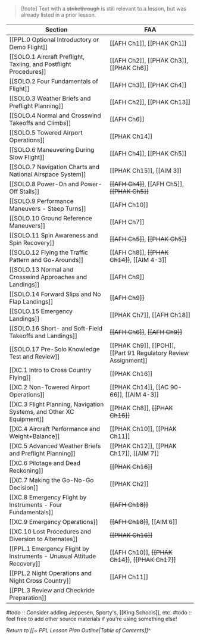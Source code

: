 > [!note] Text with a ~~strikethrough~~ is still relevant to a lesson, but was already listed in a prior lesson.

| Section                                                                      | FAA                                                   |
| ---------------------------------------------------------------------------- | ----------------------------------------------------- |
| [[PPL.0 Optional Introductory or Demo Flight]]                               | [[AFH Ch1]], [[PHAK Ch1]]                             |
| [[SOLO.1 Aircraft Preflight, Taxiing, and Postflight Procedures]]             | [[AFH Ch2]], [[PHAK Ch3]], [[PHAK Ch6]]               |
| [[SOLO.2 Four Fundamentals of Flight]]                                        | [[AFH Ch3]], [[PHAK Ch4]]                             |
| [[SOLO.3 Weather Briefs and Preflight Planning]]                              | [[AFH Ch2]], [[PHAK Ch13]]                            |
| [[SOLO.4 Normal and Crosswind Takeoffs and Climbs]]                           | [[AFH Ch6]]                                           |
| [[SOLO.5 Towered Airport Operations]]                                         | [[PHAK Ch14]]                                         |
| [[SOLO.6 Maneuvering During Slow Flight]]                                     | [[AFH Ch4]], [[PHAK Ch5]]                             |
| [[SOLO.7 Navigation Charts and National Airspace System]]                     | [[PHAK Ch15]], [[AIM 3]]                              |
| [[SOLO.8 Power-On and Power-Off Stalls]]                                      | ~~[[AFH Ch4]]~~, [[AFH Ch5]], ~~[[PHAK Ch5]]~~        |
| [[SOLO.9 Performance Maneuvers - Steep Turns]]                                | [[AFH Ch10]]                                          |
| [[SOLO.10 Ground Reference Maneuvers]]                                        | [[AFH Ch7]]                                           |
| [[SOLO.11 Spin Awareness and Spin Recovery]]                                  | ~~[[AFH Ch5]]~~, ~~[[PHAK Ch5]]~~                     |
| [[SOLO.12 Flying the Traffic Pattern and Go-Arounds]]                         | [[AFH Ch8]], ~~[[PHAK Ch14]]~~, [[AIM 4-3]]           |
| [[SOLO.13 Normal and Crosswind Approaches and Landings]]                      | [[AFH Ch9]]                                           |
| [[SOLO.14 Forward Slips and No Flap Landings]]                                | ~~[[AFH Ch9]]~~                                       |
| [[SOLO.15 Emergency Landings]]                                                | [[PHAK Ch7]], [[AFH Ch18]]                            |
| [[SOLO.16 Short- and Soft-Field Takeoffs and Landings]]                       | ~~[[AFH Ch6]]~~, ~~[[AFH Ch9]]~~                      |
| [[SOLO.17 Pre-Solo Knowledge Test and Review]]                                | [[PHAK Ch9]], [[POH]], [[Part 91 Regulatory Review Assignment]]  |
| [[XC.1 Intro to Cross Country Flying]]                                        | [[PHAK Ch16]]                                         |
| [[XC.2 Non-Towered Airport Operations]]                                    | [[PHAK Ch14]], [[AC 90-66]], [[AIM 4-3]]              |
| [[XC.3 Flight Planning, Navigation Systems, and Other XC Equipment]]       | [[PHAK Ch8]], ~~[[PHAK Ch16]]~~                       |
| [[XC.4 Aircraft Performance and Weight+Balance]]                           | [[PHAK Ch10]], [[PHAK Ch11]]                          |
| [[XC.5 Advanced Weather Briefs and Preflight Planning]]                    | [[PHAK Ch12]], [[PHAK Ch17]], [[AIM 7]]               | 
| [[XC.6 Pilotage and Dead Reckoning]]                                       | ~~[[PHAK Ch16]]~~                                     |
| [[XC.7 Making the Go-No-Go Decision]]                                      | [[PHAK Ch2]]                                          |
| [[XC.8 Emergency Flight by Instruments - Four Fundamentals]]               | ~~[[AFH Ch18]]~~                                      |
| [[XC.9 Emergency Operations]]                                              | ~~[[AFH Ch18]]~~, [[AIM 6]]                           |
| [[XC.10 Lost Procedures and Diversion to Alternates]]                      | ~~[[PHAK Ch16]]~~                                     |
| [[PPL.1 Emergency Flight by Instruments - Unusual Attitude Recovery]]       | [[AFH Ch10]], ~~[[PHAK Ch14]]~~, ~~[[PHAK Ch17]]~~    |
| [[PPL.2 Night Operations and Night Cross Country]]                          | [[AFH Ch11]]                                          |
| [[PPL.3 Review and Checkride Preparation]]                                  |                                                       |


#todo :: Consider adding Jeppesen, Sporty's, [[King Schools]], etc.
#todo :: feel free to add other source materials if you're using something else!

*Return to [[~ PPL Lesson Plan Outline|Table of Contents]]^*